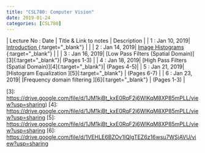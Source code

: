 ```yaml
---
title: "CSL780: Computer Vision"
date: 2019-01-24
categories: [CSL780]
---
```


| Lecture No : Date | Title & Link to notes | Description |
| 1 : Jan 10, 2019| [Introduction                ][1]{:target="_blank"}  |                |
| 2 : Jan 14, 2019| [Image Histograms            ][2]{:target="_blank"}  |                |
| 3 : Jan 16, 2019| [Low Pass Filters (Spatial Domain)][3]{:target="_blank"}| (Pages 1-3) |
| 4 : Jan 18, 2019| [High Pass Filters (Spatial Domain)][4]{:target="_blank"}| (Pages 4-5)|
| 5 : Jan 21, 2019| [Histogram Equalization      ][5]{:target="_blank"}  |  (Pages 6-7)   |
| 6 : Jan 23, 2019| [Frequency domain filtering  ][6]{:target="_blank"}  |  (Pages 1-3)   |




[1]: https://sahilbansal17.github.io/eCSe-Notes/csl780/2019/01/10/computer-vision-introduction.html
[2]: https://sahilbansal17.github.io/eCSe-Notes/csl780/2019/01/14/computer-vision.html
[3]: https://drive.google.com/file/d/1JM1kjBt_kxE0RqF2j6WlKqM8XP85mPLL/view?usp=sharing)
[4]: https://drive.google.com/file/d/1JM1kjBt_kxE0RqF2j6WlKqM8XP85mPLL/view?usp=sharing
[5]: https://drive.google.com/file/d/1JM1kjBt_kxE0RqF2j6WlKqM8XP85mPLL/view?usp=sharing
[6]: https://drive.google.com/file/d/1VEHLE6BZOv1IQlgTEZ6z16wsu7WSjAVU/view?usp=sharing
